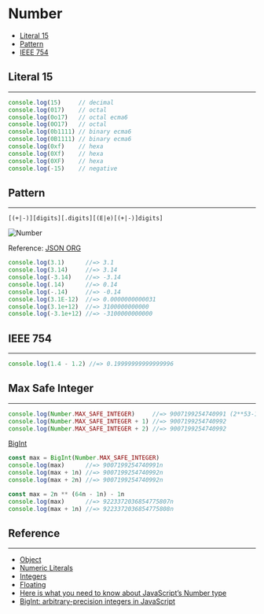 # Number

* [Literal 15](#literal-15)
* [Pattern](#pattern)
* [IEEE 754](#ieee-754)

## Literal 15
---

```js
console.log(15)     // decimal
console.log(017)    // octal
console.log(0o17)   // octal ecma6
console.log(0O17)   // octal
console.log(0b1111) // binary ecma6
console.log(0B1111) // binary ecma6
console.log(0xf)    // hexa
console.log(0Xf)    // hexa
console.log(0XF)    // hexa
console.log(-15)    // negative
```

## Pattern
---

`[(+|-)][digits][.digits][(E|e)[(+|-)]digits]`

![Number](http://json.org/number.gif)

Reference: [JSON ORG](http://json.org)

```js
console.log(3.1)      //=> 3.1
console.log(3.14)     //=> 3.14
console.log(-3.14)    //=> -3.14
console.log(.14)      //=> 0.14
console.log(-.14)     //=> -0.14
console.log(3.1E-12)  //=> 0.0000000000031
console.log(3.1e+12)  //=> 3100000000000
console.log(-3.1e+12) //=> -3100000000000
```

## IEEE 754
---

```js
console.log(1.4 - 1.2) //=> 0.19999999999999996
```

## Max Safe Integer
---

```js
console.log(Number.MAX_SAFE_INTEGER)     //=> 9007199254740991 (2**53-1)
console.log(Number.MAX_SAFE_INTEGER + 1) //=> 9007199254740992
console.log(Number.MAX_SAFE_INTEGER + 2) //=> 9007199254740992
```

[BigInt](https://github.com/tc39/proposal-bigint)
```js
const max = BigInt(Number.MAX_SAFE_INTEGER)
console.log(max)      //=> 9007199254740991n
console.log(max + 1n) //=> 9007199254740992n
console.log(max + 2n) //=> 9007199254740992n

const max = 2n ** (64n - 1n) - 1n
console.log(max)      //=> 9223372036854775807n
console.log(max + 1n) //=> 9223372036854775808n
```

## Reference
---

* [Object](https://developer.mozilla.org/en-US/docs/Web/JavaScript/Reference/Global_Objects/Number)
* [Numeric Literals](https://developer.mozilla.org/en-US/docs/Web/JavaScript/Reference/Lexical_grammar#Numeric_literals)
* [Integers](https://developer.mozilla.org/en-US/docs/Web/JavaScript/Guide/Grammar_and_types#Integers)
* [Floating](https://developer.mozilla.org/en-US/docs/Web/JavaScript/Guide/Grammar_and_types#Floating-point_literals)
* [Here is what you need to know about JavaScript’s Number type](https://medium.com/dailyjs/javascripts-number-type-8d59199db1b6)
* [BigInt: arbitrary-precision integers in JavaScript](https://developers.google.com/web/updates/2018/05/bigint)
